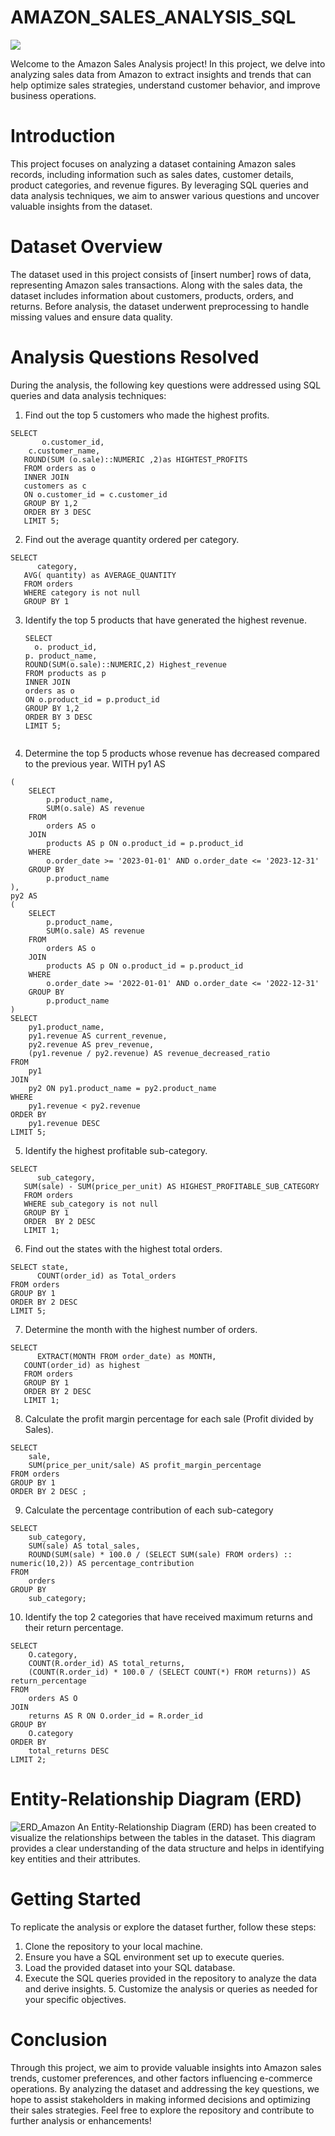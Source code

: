 # AMAZON_SALES_ANALYSIS_SQL
![](https://www.supplychain247.com/images/article/amazon_india_wide_image.jpg)

Welcome to the Amazon Sales Analysis project! In this project, we delve into analyzing sales data from Amazon to extract insights and trends that can help optimize sales strategies, understand customer behavior, and improve business operations.
# Introduction
This project focuses on analyzing a dataset containing Amazon sales records, including information such as sales dates, customer details, product categories, and revenue figures. By leveraging SQL queries and data analysis techniques, we aim to answer various questions and uncover valuable insights from the dataset.

# Dataset Overview
The dataset used in this project consists of [insert number] rows of data, representing Amazon sales transactions. Along with the sales data, the dataset includes information about customers, products, orders, and returns. Before analysis, the dataset underwent preprocessing to handle missing values and ensure data quality.

# Analysis Questions Resolved
During the analysis, the following key questions were addressed using SQL queries and data analysis techniques:
1. Find out the top 5 customers who made the highest profits.

```
SELECT
       o.customer_id,
    c.customer_name,
   ROUND(SUM (o.sale)::NUMERIC ,2)as HIGHTEST_PROFITS
   FROM orders as o
   INNER JOIN
   customers as c
   ON o.customer_id = c.customer_id
   GROUP BY 1,2
   ORDER BY 3 DESC
   LIMIT 5;
```

2. Find out the average quantity ordered per category.

```
SELECT 
      category,
   AVG( quantity) as AVERAGE_QUANTITY
   FROM orders
   WHERE category is not null
   GROUP BY 1
```

3. Identify the top 5 products that have generated the highest revenue.

   ```
   SELECT 
     o. product_id,
   p. product_name,
   ROUND(SUM(o.sale)::NUMERIC,2) Highest_revenue
   FROM products as p
   INNER JOIN 
   orders as o
   ON o.product_id = p.product_id
   GROUP BY 1,2
   ORDER BY 3 DESC
   LIMIT 5;

```
```
4. Determine the top 5 products whose revenue has decreased compared to the previous year.
WITH py1 AS
```
(
    SELECT
        p.product_name,
        SUM(o.sale) AS revenue
    FROM 
        orders AS o
    JOIN 
        products AS p ON o.product_id = p.product_id
    WHERE 
        o.order_date >= '2023-01-01' AND o.order_date <= '2023-12-31'
    GROUP BY 
        p.product_name
),
py2 AS 
(
    SELECT
        p.product_name,
        SUM(o.sale) AS revenue
    FROM 
        orders AS o
    JOIN 
        products AS p ON o.product_id = p.product_id
    WHERE 
        o.order_date >= '2022-01-01' AND o.order_date <= '2022-12-31'
    GROUP BY 
        p.product_name
)
SELECT
    py1.product_name,
    py1.revenue AS current_revenue,
    py2.revenue AS prev_revenue,
    (py1.revenue / py2.revenue) AS revenue_decreased_ratio
FROM 
    py1
JOIN 
    py2 ON py1.product_name = py2.product_name
WHERE 
    py1.revenue < py2.revenue
ORDER BY 
    py1.revenue DESC
LIMIT 5;
```

5. Identify the highest profitable sub-category.

```
SELECT 
      sub_category,
   SUM(sale) - SUM(price_per_unit) AS HIGHEST_PROFITABLE_SUB_CATEGORY
   FROM orders
   WHERE sub_category is not null
   GROUP BY 1
   ORDER  BY 2 DESC
   LIMIT 1;
```

6. Find out the states with the highest total orders.
```
SELECT state,
      COUNT(order_id) as Total_orders
FROM orders
GROUP BY 1
ORDER BY 2 DESC
LIMIT 5;
```

  
7. Determine the month with the highest number of orders.
```
SELECT
      EXTRACT(MONTH FROM order_date) as MONTH,
   COUNT(order_id) as highest
   FROM orders
   GROUP BY 1
   ORDER BY 2 DESC
   LIMIT 1;
```

8. Calculate the profit margin percentage for each sale (Profit divided by Sales).

```
SELECT
    sale,
    SUM(price_per_unit/sale) AS profit_margin_percentage
FROM orders
GROUP BY 1
ORDER BY 2 DESC ;
```


9. Calculate the percentage contribution of each sub-category
```
SELECT 
    sub_category,
    SUM(sale) AS total_sales,
    ROUND(SUM(sale) * 100.0 / (SELECT SUM(sale) FROM orders) :: numeric(10,2)) AS percentage_contribution
FROM 
    orders
GROUP BY 
    sub_category;
```

10. Identify the top 2 categories that have received maximum returns and their return
    percentage.
```
SELECT 
    O.category,
    COUNT(R.order_id) AS total_returns,
    (COUNT(R.order_id) * 100.0 / (SELECT COUNT(*) FROM returns)) AS return_percentage
FROM 
    orders AS O
JOIN 
    returns AS R ON O.order_id = R.order_id
GROUP BY 
    O.category
ORDER BY 
    total_returns DESC
LIMIT 2;
```

# Entity-Relationship Diagram (ERD)

![ERD_Amazon](https://github.com/prashanth2002/AMAZON_SALES_ANALYSIS_SQL/assets/54504321/09c57d09-bd1c-4e49-bb1c-6a1e0e95a008)
An Entity-Relationship Diagram (ERD) has been created to visualize the relationships between the tables in the dataset. This diagram provides a clear understanding of the data structure and helps in identifying key entities and their attributes.

# Getting Started
To replicate the analysis or explore the dataset further, follow these steps:

1. Clone the repository to your local machine.
2. Ensure you have a SQL environment set up to execute queries.
3. Load the provided dataset into your SQL database.
4. Execute the SQL queries provided in the repository to analyze the data and derive insights. 5. Customize the analysis or queries as needed for your specific objectives.

# Conclusion
Through this project, we aim to provide valuable insights into Amazon sales trends, customer preferences, and other factors influencing e-commerce operations. By analyzing the dataset and addressing the key questions, we hope to assist stakeholders in making informed decisions and optimizing their sales strategies. Feel free to explore the repository and contribute to further analysis or enhancements!
